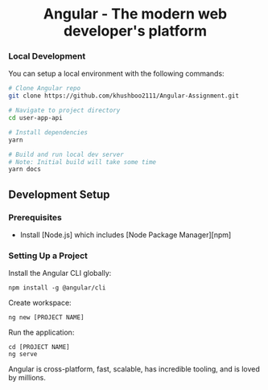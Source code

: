 <h1 align="center">Angular - The modern web developer's platform</h1>


### Local Development

 You can setup a local environment with the following commands:

```bash
# Clone Angular repo
git clone https://github.com/khushboo2111/Angular-Assignment.git

# Navigate to project directory
cd user-app-api

# Install dependencies
yarn

# Build and run local dev server
# Note: Initial build will take some time
yarn docs
```

## Development Setup

### Prerequisites

- Install [Node.js] which includes [Node Package Manager][npm]

### Setting Up a Project

Install the Angular CLI globally:

```
npm install -g @angular/cli
```

Create workspace:

```
ng new [PROJECT NAME]
```

Run the application:

```
cd [PROJECT NAME]
ng serve
```

Angular is cross-platform, fast, scalable, has incredible tooling, and is loved by millions.

